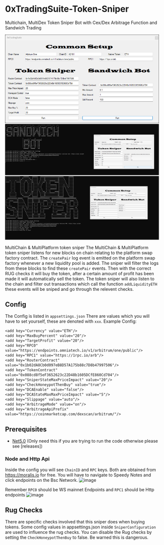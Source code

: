 # 0xTradingSuite-Token-Sniper
Multichain, MultiDex Token Sniper Bot with Cex/Dex Arbitrage Function and Sandwich Trading

![1](https://raw.githubusercontent.com/po0urya/0xTradingSuite-Token-Sniper/refs/heads/main/1.jpg)
![sw](https://raw.githubusercontent.com/po0urya/0xTradingSuite-Token-Sniper/refs/heads/main/sw.jpg)
![ts](https://raw.githubusercontent.com/po0urya/0xTradingSuite-Token-Sniper/refs/heads/main/ts.jpg)

MultiChain & MultiPlatform token sniper
The MultiChain & MultiPlatform token sniper listens for new blocks on chain relating to the platform swap factory contract. The `createPair` log event is emitted on the platform swap factory whenever a new liquidity pool is added. The sniper will filter the logs from these blocks to find these `createPair` events. Then with the correct RUG checks it will buy the token, after a certain amount of profit has been made it will automatically sell the token. The token sniper will also listen to the chain and filter out transactions which call the function `addLiquidityETH` these events will be sniped and go through the relevent checks.

## Config
The Config is listed in `appsettings.json` There are values which you will have to set yourself, these are denoted with `xxx`.
    Example Config:

   >><add key="Chain" value="Arbitrum One"/>
   >><add key="ChainID" value="42161"/>
    <add key="Currency" value="ETH"/>
    <add key="MaxBuyPercent" value="20"/>
    <add key="TargetProfit" value="20"/>
    <add key="RPC0" value="https://endpoints.omniatech.io/v1/arbitrum/one/public"/>
    <add key="RPC1" value="https://1rpc.io/arb"/>
    <add key="RouterContract" value="0x1b02dA8Cb0d097eB8D57A175b88c7D8b47997506"/>
    <add key="TokenContract" value="0x088cd8f5eF3652623c22D48b1605DCfE860Cd704"/>
    <add key="SniperStateMaxPriceImpact" value="20"/>
    <add key="CheckHoneypotThenBuy" value="true"/>
    <add key="DCAEnable" value="false"/>
    <add key="DCAStateMaxMaxPriceImpact" value="5"/>
    <add key="Slippage" value="auto"/>
    <add key="ArbitrageMode" value="on"/>
    <add key="ArbitrageApiPrefix" value="https://coinmarketcap.com/dexscan/arbitrum/"/>

## Prerequisites
* [Net5.0](https://dotnet.microsoft.com/download/dotnet/5.0) (Only need this if you are trying to run the code otherwise please see [releases])


### Node and Http Api
Inside the config you will see `ChainID` and `RPC` keys. 
Both are obtained from https://moralis.io for free. You will have to navigate to Speedy Notes and click endpoints on the Bsc Network.
![image](https://user-images.githubusercontent.com/49910176/131349328-cabed516-2718-4afd-97d3-e16961c7c83f.png)

Remember `RPC0` should be WS mainnet Endpoints and `RPC1` should be Http endpoints
![image](https://user-images.githubusercontent.com/49910176/131349432-a4768c58-526c-407e-8cf6-547e1aacebf5.png)

## Rug Checks
There are specific checks involved that this sniper does when buying tokens. Some config values in appsettings.json inside `SniperConfiguration` are used to influence the rug checks. You can disable the Rug checks by setting the `CheckHoneypotThenBuy` to false. Be warned this is dangerous.
